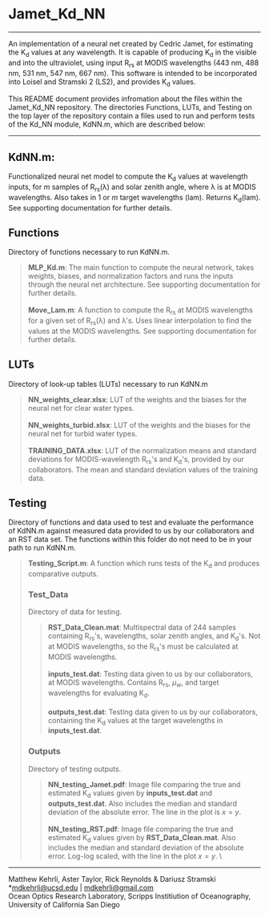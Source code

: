 # Jamet_Kd_NN
---
 An implementation of a neural net created by Cedric Jamet, for estimating the K<sub>d</sub> values at any wavelength. It is capable of producing K<sub>d</sub> in the visible and into the ultraviolet, using input R<sub>rs</sub> at MODIS wavelengths (443 nm, 488 nm, 531 nm, 547 nm, 667 nm). This software is intended to be incorporated into Loisel and Stramski 2 (LS2), and provides K<sub>d</sub> values. 

This README document provides infromation about the files within the Jamet_Kd_NN repository. The directories Functions, LUTs, and Testing on the top layer of the repository contain a files used to run and perform tests of the Kd_NN module, KdNN.m, which are described below:

---

## KdNN.m:
Functionalized neural net model to compute the K<sub>d</sub> values at wavelength inputs, for *m* samples of R<sub>rs</sub>(λ) and solar zenith angle, where λ is at MODIS wavelengths. Also takes in 1 or *m* target wavelengths (lam). Returns K<sub>d</sub>(lam). See supporting documentation for further details.

## Functions 
Directory of functions necessary to run KdNN.m.
>**MLP_Kd.m**: The main function to compute the neural network, takes weights, biases, and normalization factors and runs the inputs through the neural net architecture. See supporting documentation for further details.\
>\
>**Move_Lam.m**: A function to compute the R<sub>rs</sub> at MODIS wavelengths for a given set of R<sub>rs</sub>(λ) and λ's. Uses linear interpolation to find the values at the MODIS wavelengths. See supporting documentation for further details.

## LUTs
Directory of look-up tables (LUTs) necessary to run KdNN.m
>**NN_weights_clear.xlsx**: LUT of the weights and the biases for the neural net for clear water types. \
>\
>**NN_weights_turbid.xlsx**: LUT of the weights and the biases for the neural net for turbid water types.\
>\
>**TRAINING_DATA.xlsx**: LUT of the normalization means and standard deviations for MODIS-wavelength R<sub>rs</sub>'s and K<sub>d</sub>'s, provided by our collaborators. The mean and standard deviation values of the training data.

## Testing 
Directory of functions and data used to test and evaluate the performance of KdNN.m against measured data provided to us by our collaborators and an RST data set. The functions within this folder do not need to be in your path to run KdNN.m.
>**Testing_Script.m**: A function which runs tests of the K<sub>d</sub> and produces comparative outputs. 
>
>### Test_Data
>Directory of data for testing.
>>**RST_Data_Clean.mat**: Multispectral data of 244 samples containing R<sub>rs</sub>'s, wavelengths, solar zenith angles, and K<sub>d</sub>'s. Not at MODIS wavelengths, so the R<sub>rs</sub>'s must be calculated at MODIS wavelengths.\
>>\
>>**inputs_test.dat**: Testing data given to us by our collaborators, at MODIS wavelengths. Contains R<sub>rs</sub>, $\mu_w$, and target wavelengths for evaluating K<sub>d</sub>.\
>>\
>>**outputs_test.dat**: Testing data given to us by our collaborators, containing the K<sub>d</sub> values at the target wavelengths in **inputs_test.dat**. 
>>
>### Outputs
>Directory of testing outputs. 
>>**NN_testing_Jamet.pdf**: Image file comparing the true and estimated K<sub>d</sub> values given by **inputs_test.dat** and **outputs_test.dat**. Also includes the median and standard deviation of the absolute error. The line in the plot is $x=y$. \
>>\
>>**NN_testing_RST.pdf**: Image file comparing the true and estimated K<sub>d</sub> values given by **RST_Data_Clean.mat**. Also includes the median and standard deviation of the absolute error. Log-log scaled, with the line in the plot $x=y$. \
>>

---
Matthew Kehrli, Aster Taylor, Rick Reynolds & Dariusz Stramski
*mdkehrli@ucsd.edu | mdkehrli@gmail.com\
Ocean Optics Research Laboratory, Scripps Institiution of Oceanography, University of California San Diego

